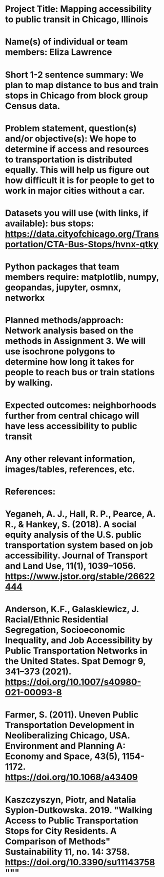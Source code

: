 # Project Title: Mapping accessibility to public transit in Chicago, Illinois

# Name(s) of individual or team members: Eliza Lawrence

# Short 1-2 sentence summary: We plan to map distance to bus and train stops in Chicago from block group Census data.

# Problem statement, question(s) and/or objective(s): We hope to determine if access and resources to transportation is distributed equally. This will help us figure out how difficult it is for people to get to work in major cities without a car.

# Datasets you will use (with links, if available): bus stops: https://data.cityofchicago.org/Transportation/CTA-Bus-Stops/hvnx-qtky

# Python packages that team members require: matplotlib, numpy, geopandas, jupyter, osmnx, networkx

# Planned methods/approach: Network analysis based on the methods in Assignment 3. We will use isochrone polygons to determine how long it takes for people to reach bus or train stations by walking.

# Expected outcomes: neighborhoods further from central chicago will have less accessibility to public transit

# Any other relevant information, images/tables, references, etc.

# References:
# Yeganeh, A. J., Hall, R. P., Pearce, A. R., & Hankey, S. (2018). A social equity analysis of the U.S. public transportation system based on job accessibility. Journal of Transport and Land Use, 11(1), 1039–1056. https://www.jstor.org/stable/26622444

# Anderson, K.F., Galaskiewicz, J. Racial/Ethnic Residential Segregation, Socioeconomic Inequality, and Job Accessibility by Public Transportation Networks in the United States. Spat Demogr 9, 341–373 (2021). https://doi.org/10.1007/s40980-021-00093-8

# Farmer, S. (2011). Uneven Public Transportation Development in Neoliberalizing Chicago, USA. Environment and Planning A: Economy and Space, 43(5), 1154-1172. https://doi.org/10.1068/a43409

# Kaszczyszyn, Piotr, and Natalia Sypion-Dutkowska. 2019. "Walking Access to Public Transportation Stops for City Residents. A Comparison of Methods" Sustainability 11, no. 14: 3758. https://doi.org/10.3390/su11143758"""
